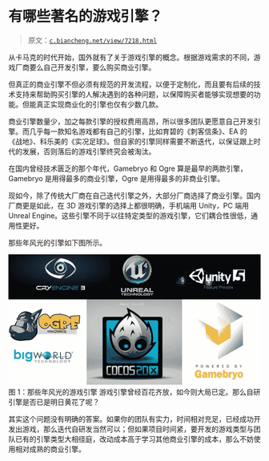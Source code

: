 # 有哪些著名的游戏引擎？

> 原文：[`c.biancheng.net/view/7218.html`](http://c.biancheng.net/view/7218.html)

从卡马克的时代开始，国外就有了关于游戏引擎的概念。根据游戏需求的不同，游戏厂商要么自己开发引擎，要么购买商业引擎。

但真正的商业引擎不但必须有规范的开发流程，以便于定制化，而且要有后续的技术支持来帮助购买引擎的人解决遇到的各种问题，以保障购买者能够实现想要的功能。但能真正实现商业化的引擎也仅有少数几款。

商业引擎数量少，加之每款引擎的授权费用高昂，所以很多团队更愿意自己开发引擎。而几乎每一款知名游戏都有自己的引擎，比如育碧的《刺客信条》、EA 的《战地》、科乐美的《实况足球》。但自家的引擎同样需要不断迭代，以保证跟上时代的发展，否则落后的游戏引擎终究会被淘汰。

在国内曾经技术匮乏的那个年代，Gamebryo 和 Ogre 算是最早的两款引擎，Gamebryo 是用得最多的商业引擎，Ogre 是用得最多的非商业引擎。

现如今，除了传统大厂商在自己迭代引擎之外，大部分厂商选择了商业引擎。国内厂商更是如此，在 3D 游戏引擎的选择上都很明确，手机端用 Unity，PC 端用 Unreal Engine。这些引擎不同于以往特定类型的游戏引擎，它们耦合性很低，通用性更好。

那些年风光的引擎如下图所示。

![那些年风光的游戏引擎](img/420b7a86cfaa9fe5db27bcfa9570a50b.png)
图 1：那些年风光的游戏引擎
游戏引擎曾经百花齐放，如今则大局已定。那么自研引擎是否已是明日黄花了呢？

其实这个问题没有明确的答案。如果你的团队有实力，时间相对充足，已经成功开发出游戏，那么迭代自研发当然可以；但如果项目时间紧，要开发的游戏类型与团队已有的引擎类型大相径庭，改动成本高于学习其他商业引擎的成本，那么不妨使用相对成熟的商业引擎。
